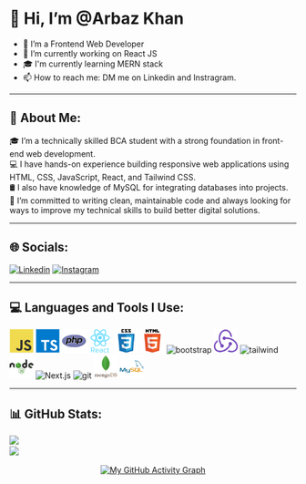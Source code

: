 # 👋 Hi, I’m @Arbaz Khan  
- 👀 I’m a Frontend Web Developer  
- 🌱 I’m currently working on React JS
- 🎓 I'm currently learning MERN stack
- 📫 How to reach me: DM me on Linkedin and Instragram.

---

## 💫 About Me:
🎓 I’m a technically skilled BCA student with a strong foundation in front-end web development.  
💻 I have hands-on experience building responsive web applications using HTML, CSS, JavaScript, React, and Tailwind CSS.  
🛢️ I also have knowledge of MySQL for integrating databases into projects.  
🧠 I’m committed to writing clean, maintainable code and always looking for ways to improve my technical skills to build better digital solutions.  

---

## 🌐 Socials:
[![Linkedin](https://img.shields.io/badge/LinkedIn-%230077B5.svg?logo=linkedin&logoColor=white)](https://www.linkedin.com/in/arbazzkhann) [![Instagram](https://img.shields.io/badge/Instagram-%23E4405F.svg?logo=Instagram&logoColor=white)](https://instagram.com/xr_arbazsaifi)  

---

## 💻 Languages and Tools I Use:
<p>
  <img src="https://raw.githubusercontent.com/devicons/devicon/master/icons/javascript/javascript-original.svg" alt="javascript" width="42" height="42"/>
  <img src="https://raw.githubusercontent.com/devicons/devicon/master/icons/typescript/typescript-original.svg" alt="typescript" width="42" height="42"/>
  <img src="https://raw.githubusercontent.com/devicons/devicon/master/icons/php/php-original.svg" alt="php" width="42" height="42"/>
  <img src="https://raw.githubusercontent.com/devicons/devicon/master/icons/react/react-original-wordmark.svg" alt="react" width="42" height="42"/>
  <img src="https://raw.githubusercontent.com/devicons/devicon/master/icons/css3/css3-original-wordmark.svg" alt="css3" width="42" height="42"/>
  <img src="https://raw.githubusercontent.com/devicons/devicon/master/icons/html5/html5-original-wordmark.svg" alt="html5" width="42" height="42"/>
  <img src="https://upload.wikimedia.org/wikipedia/commons/b/b2/Bootstrap_logo.svg" alt="bootstrap" width="42" height="40"/>
  <img src="https://raw.githubusercontent.com/devicons/devicon/master/icons/redux/redux-original.svg" alt="redux" width="42" height="42"/>
  <img src="https://www.vectorlogo.zone/logos/tailwindcss/tailwindcss-icon.svg" alt="tailwind" width="42" height="42"/>
  <img src="https://raw.githubusercontent.com/devicons/devicon/master/icons/nodejs/nodejs-original-wordmark.svg" alt="nodejs" width="42" height="42"/>
  <img src="https://images-cdn.openxcell.com/wp-content/uploads/2024/07/24154156/dango-inner-2.webp" alt="Next.js" width="42" height="42"/>
  <img src="https://www.vectorlogo.zone/logos/git-scm/git-scm-icon.svg" alt="git" width="42" height="42"/>
  <img src="https://raw.githubusercontent.com/devicons/devicon/master/icons/mongodb/mongodb-original-wordmark.svg" alt="mongodb" width="42" height="42"/>
  <img src="https://raw.githubusercontent.com/devicons/devicon/master/icons/mysql/mysql-original-wordmark.svg" alt="mysql" width="42" height="42"/>
</p>

---

## 📊 GitHub Stats:
![](https://github-readme-streak-stats.herokuapp.com/?user=arbazzkhann&theme=dark&hide_border=false)<br/>
![](https://github-readme-stats.vercel.app/api/top-langs/?username=arbazzkhann&theme=dark&hide_border=false&include_all_commits=false&count_private=false&layout=compact)

<p align="center">
  <a href="https://github.com/arbazzkhann/github-readme-activity-graph">
    <img src="https://github-readme-activity-graph.vercel.app/graph?username=arbazzkhann&theme=tokyo-night&area=true&hide_border=true" alt="My GitHub Activity Graph" />
  </a>
</p>


<!--
---

[![](https://visitcount.itsvg.in/api?id=arbazzkhann&icon=0&color=0)](https://visitcount.itsvg.in)
-->
